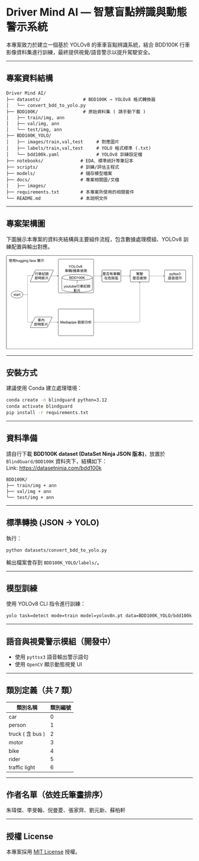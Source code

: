 # Driver Mind AI — 智慧盲點辨識與動態警示系統

本專案致力於建立一個基於 YOLOv8 的車車盲點辨識系統，結合 BDD100K 行車影像資料集進行訓練，最終提供視覺/語音警示以提升駕駛安全。

---

## 專案資料結構

```
Driver Mind AI/
├── datasets/                # BDD100K → YOLOv8 格式轉換器
│   └── convert_bdd_to_yolo.py
├── BDD100K/                 # 原始資料集 ( 請手動下載 )
│   ├── train/img, ann
│   ├── val/img, ann
│   └── test/img, ann
├── BDD100K_YOLO/
│   ├── images/train,val,test     # 對應圖片
│   ├── labels/train,val,test     # YOLO 格式標準 (.txt)
│   └── bdd100k.yaml              # YOLOv8 訓練設定檔
├── notebooks/              # EDA、標準統計等筆記本
├── scripts/                # 訓練/評估主程式
├── models/                 # 儲存模型檔案
├── docs/                   # 專案相關圖/文檔
│   ├── images/             
├── requirements.txt        # 本專案所使用的相關套件
└── README.md               # 本說明文件
```
---

## 專案架構圖

下圖展示本專案的資料夾結構與主要組件流程，包含數據處理模組、YOLOv8 訓練配置與輸出對應。

![專案架構圖](docs/images/architecture_v1.png)

---

## 安裝方式

建議使用 Conda 建立處理環境：

```bash
conda create -n blindguard python=3.12
conda activate blindguard
pip install -r requirements.txt
```

---

## 資料準備

請自行下載 **BDD100K dataset (DataSet Ninja JSON 版本)**，放置於 `BlindGuard/BDD100K` 資料夾下，結構如下：  
Link: https://datasetninja.com/bdd100k

```
BDD100K/
├── train/img + ann
├── val/img + ann
└── test/img + ann
```

---

## 標準轉換 (JSON → YOLO)

執行：

```bash
python datasets/convert_bdd_to_yolo.py
```

輸出檔案會存到 `BDD100K_YOLO/labels/`。

---

## 模型訓練

使用 YOLOv8 CLI 指令進行訓練：

```bash
yolo task=detect mode=train model=yolov8n.pt data=BDD100K_YOLO/bdd100k.yaml epochs=50 imgsz=640
```

---

## 語音與視覺警示模組（開發中）

* 使用 `pyttsx3` 語音輸出警示語句
* 使用 `OpenCV` 顯示動態視覺 UI

---

## 類別定義（共 7 類）

| 類別名稱            | 類別編號 |
| --------------- | ---- |
| car             | 0    |
| person          | 1    |
| truck ( 含 bus ) | 2    |
| motor           | 3    |
| bike            | 4    |
| rider           | 5    |
| traffic light   | 6    |

---

## 作者名單（依姓氏筆畫排序）
朱瑋傑、李旻翰、倪曼菱、張家齊、劉元新、蘇柏軒


---

## 授權 License

本專案採用 [MIT License](LICENSE) 授權。
